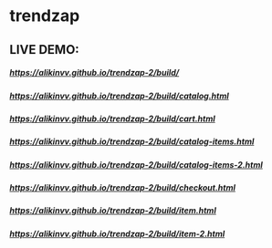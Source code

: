 # trendzap

## LIVE DEMO:
##### https://alikinvv.github.io/trendzap-2/build/
##### https://alikinvv.github.io/trendzap-2/build/catalog.html
##### https://alikinvv.github.io/trendzap-2/build/cart.html
##### https://alikinvv.github.io/trendzap-2/build/catalog-items.html
##### https://alikinvv.github.io/trendzap-2/build/catalog-items-2.html
##### https://alikinvv.github.io/trendzap-2/build/checkout.html
##### https://alikinvv.github.io/trendzap-2/build/item.html
##### https://alikinvv.github.io/trendzap-2/build/item-2.html
